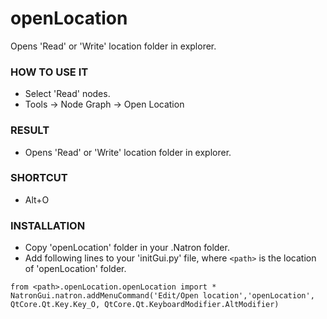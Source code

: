 # openLocation

Opens 'Read' or 'Write' location folder in explorer.

### HOW TO USE IT

* Select 'Read' nodes.
* Tools -> Node Graph -> Open Location

### RESULT

* Opens 'Read' or 'Write' location folder in explorer.

### SHORTCUT

* Alt+O

### INSTALLATION

* Copy 'openLocation' folder in your .Natron folder.
* Add following lines to your 'initGui.py' file, where ``<path>`` is the location of 'openLocation' folder.

```
from <path>.openLocation.openLocation import *
NatronGui.natron.addMenuCommand('Edit/Open location','openLocation', QtCore.Qt.Key.Key_O, QtCore.Qt.KeyboardModifier.AltModifier)